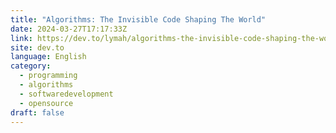 ```yaml
---
title: "Algorithms: The Invisible Code Shaping The World"
date: 2024-03-27T17:17:33Z
link: https://dev.to/lymah/algorithms-the-invisible-code-shaping-the-world-1h7b?utm_medium=RSS&utm_source=news.12bit.vn
site: dev.to
language: English
category:
  - programming
  - algorithms
  - softwaredevelopment
  - opensource
draft: false
---
```

